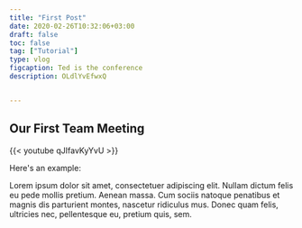 ```yaml
---
title: "First Post"
date: 2020-02-26T10:32:06+03:00
draft: false
toc: false
tag: ["Tutorial"]
type: vlog
figcaption: Ted is the conference
description: OLdlYvEfwxQ


---
```



## Our First Team Meeting

{{< youtube qJIfavKyYvU >}}



Here's an example:

Lorem ipsum dolor sit amet, consectetuer adipiscing elit. Nullam dictum felis eu pede mollis pretium. Aenean massa. Cum sociis natoque penatibus et magnis dis parturient montes, nascetur ridiculus mus. Donec quam felis, ultricies nec, pellentesque eu, pretium quis, sem.
